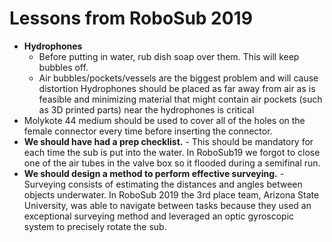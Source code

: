 # Lessons from RoboSub 2019

- **Hydrophones**
    - Before putting in water, rub dish soap over them. This will keep bubbles off.
    - Air bubbles/pockets/vessels are the biggest problem and will cause distortion
    Hydrophones should be placed as far away from air as is feasible and minimizing
    material that might contain air pockets (such as 3D printed parts) near the
    hydrophones is critical
- Molykote 44 medium should be used to cover all of the holes on the female connector
every time before inserting the connector.
- **We should have had a prep checklist.** - This should be mandatory for each time
the sub is put into the water. In RoboSub19 we forgot to close one of the air tubes
in the valve box so it flooded during a semifinal run.
- **We should design a method to perform effective surveying.** - Surveying consists
of estimating the distances and angles between objects underwater. In RoboSub 2019
the 3rd place team, Arizona State University, was able to navigate between tasks because
they used an exceptional surveying method and leveraged an optic gyroscopic system
to precisely rotate the sub.
